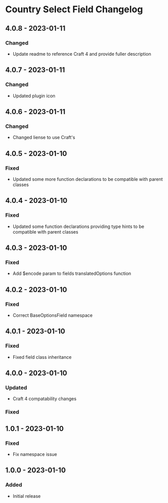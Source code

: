 # Country Select Field Changelog

## 4.0.8 - 2023-01-11

### Changed

- Update readme to reference Craft 4 and provide fuller description

## 4.0.7 - 2023-01-11

### Changed

- Updated plugin icon

## 4.0.6 - 2023-01-11

### Changed

- Changed liense to use Craft's

## 4.0.5 - 2023-01-10

### Fixed 

- Updated some more function declarations to be compatible with parent classes

## 4.0.4 - 2023-01-10

### Fixed

- Updated some function declarations providing type hints to be compatible with parent classes

## 4.0.3 - 2023-01-10

### Fixed

- Add $encode param to fields translatedOptions function

## 4.0.2 - 2023-01-10

### Fixed

- Correct BaseOptionsField namespace

## 4.0.1 - 2023-01-10

### Fixed

- Fixed field class inheritance

## 4.0.0 - 2023-01-10

### Updated

- Craft 4 compatability changes

### Fixed

## 1.0.1 - 2023-01-10

### Fixed

- Fix namespace issue

## 1.0.0 - 2023-01-10

### Added

- Initial release
